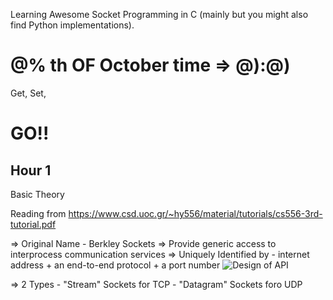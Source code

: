 Learning Awesome Socket Programming in C (mainly but you might also find Python implementations).

# @% th OF October time => @):@)

Get, Set, 
# GO!!

## Hour 1
Basic Theory

Reading from https://www.csd.uoc.gr/~hy556/material/tutorials/cs556-3rd-tutorial.pdf

=> Original Name - Berkley Sockets
=> Provide generic access to interprocess communication services
=> Uniquely Identified by -  internet address + an end-to-end protocol + a port number
    ![Design of API](/S)

=> 2 Types
    - "Stream" Sockets for TCP
    - "Datagram" Sockets foro UDP

